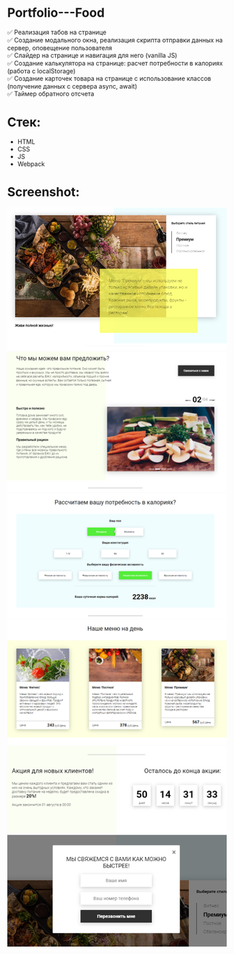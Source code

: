# Portfolio---Food    

:white_check_mark: Реализация табов на странице      
:white_check_mark: Создание модального окна, реализация скрипта отправки данных на сервер, оповещение пользователя     
:white_check_mark: Слайдер на странице и навигация для него (vanilla JS)    
:white_check_mark: Создание калькулятора на странице: расчет потребности в калориях (работа с localStorage)    
:white_check_mark: Создание карточек товара на странице с использование классов (получение данных с сервера async, await)    
:white_check_mark: Таймер обратного отсчета  

# Стек:      
- HTML        
- CSS        
- JS        
- Webpack      


# Screenshot:      
![alt text](screenshots/img1.png "Переключение табов")        
![alt text](screenshots/img2.png "Слайдер")      
![alt text](screenshots/img3.png "Калькулятор (потребность в калориях)")      
![alt text](screenshots/img4.png "Карточки товара")      
![alt text](screenshots/img5.png "таймер обратного отсчета")      
![alt text](screenshots/img6.png "Модальное окно")     


